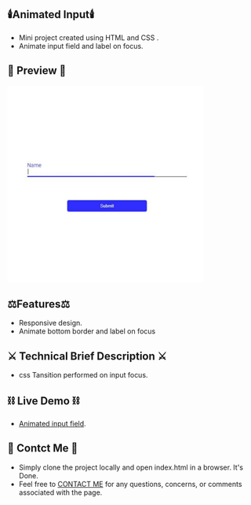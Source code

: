 ## :candle:Animated Input:candle:

- Mini project created using HTML and CSS .
- Animate input field and label on focus.

## 🌱 Preview 🌱

<img src="https://raw.githubusercontent.com/Chavda2772/animated-input-field/main/images/animated_input_field-min.jpg" alt="Animated input field" width="400" height="400" />

## :balance_scale:Features:balance_scale:

- Responsive design.
- Animate bottom border and label on focus

## :crossed_swords: Technical Brief Description :crossed_swords:

- css Tansition performed on input focus.

## :chains: Live Demo :chains:

- [Animated input field](https://maheshchavda.ml/projects/animatedInputField/index.html).

## 💬 Contct Me 💬

- Simply clone the project locally and open index.html in a browser. It's Done.
- Feel free to <a href="mailto:Chavdamahesh2772@gmail.com">CONTACT ME</a> for any questions, concerns, or comments associated with the page.
